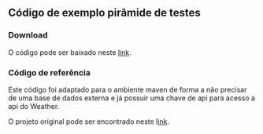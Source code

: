 ## Código de exemplo pirâmide de testes

### Download

O código pode ser baixado neste [link](./codigo/spring-testing.zip).



### Código de referência

Este código foi adaptado para o ambiente maven de forma a não precisar de uma base de dados externa e já possuir uma chave de api para acesso a api do Weather.

O projeto original pode ser encontrado neste l[ink]( https://github.com/hamvocke/spring-testing ).
